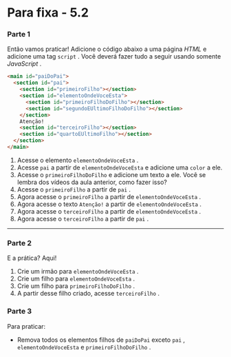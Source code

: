 # Para fixa - 5.2

### Parte 1
Então vamos praticar! Adicione o código abaixo a uma página  _HTML_ e adicione uma tag  `script`  . Você deverá fazer tudo a seguir usando somente  _JavaScript_ .

```html
<main id="paiDoPai">
  <section id="pai">
    <section id="primeiroFilho"></section>
    <section id="elementoOndeVoceEsta">
      <section id="primeiroFilhoDoFilho"></section>
      <section id="segundoEUltimoFilhoDoFilho"></section>
    </section>
    Atenção!
    <section id="terceiroFilho"></section>
    <section id="quartoEUltimoFilho"></section>
  </section>
</main>
```

1.  Acesse o elemento  `elementoOndeVoceEsta`  .
2.  Acesse  `pai`  a partir de  `elementoOndeVoceEsta`  e adicione uma  `color`  a ele.
3.  Acesse o  `primeiroFilhoDoFilho`  e adicione um texto a ele. Você se lembra dos vídeos da aula anterior, como fazer isso?
4.  Acesse o  `primeiroFilho`  a partir de  `pai`  .
5.  Agora acesse o  `primeiroFilho`  a partir de  `elementoOndeVoceEsta`  .
6.  Agora acesse o texto  `Atenção!`  a partir de  `elementoOndeVoceEsta`  .
7.  Agora acesse o  `terceiroFilho`  a partir de  `elementoOndeVoceEsta`  .
8.  Agora acesse o  `terceiroFilho`  a partir de  `pai`  .

----------
### Parte 2
E a prática? Aqui!

1.  Crie um irmão para  `elementoOndeVoceEsta`  .
2.  Crie um filho para  `elementoOndeVoceEsta`  .
3.  Crie um filho para  `primeiroFilhoDoFilho`  .
4.  A partir desse filho criado, acesse  `terceiroFilho`  .

### Parte 3
Para praticar:

-   Remova todos os elementos filhos de  `paiDoPai`  exceto  `pai`  ,  `elementoOndeVoceEsta`  e  `primeiroFilhoDoFilho`  .